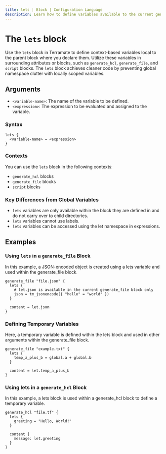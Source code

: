 ```yaml
---
title: lets | Block | Configuration Language
description: Learn how to define variables available to the current generate_hcl block only using the lets block.
---
```


# The `lets` block

Use the `lets` block in Terramate to define context-based variables local to the parent block where you declare them.
Utilize these variables in surrounding attributes or blocks, such as `generate_hcl`, `generate_file`, and `script` blocks.
The `lets` block achieves cleaner code by preventing global namespace clutter with locally scoped variables.

## Arguments

- `<variable-name>`: The name of the variable to be defined.
- `<expression>`: The expression to be evaluated and assigned to the variable.

### Syntax

```hcl
lets {
  <variable-name> = <expression>
}
```
### Contexts

You can use the `lets` block in the following contexts:
- `generate_hcl` blocks
- `generate_file` blocks
- `script` blocks

### Key Differences from Global Variables

- `lets` variables are only available within the block they are defined in and do not carry over to child directories.
- `lets` variables cannot use labels.
- `lets` variables can be accessed using the let namespace in expressions.

## Examples

### Using `lets` in a `generate_file` Block

In this example, a JSON-encoded object is created using a lets variable and used within the generate_file block.

```hcl
generate_file "file.json" {
  lets {
    # let.json is available in the current generate_file block only
    json = tm_jsonencode({ "hello" = "world" })
  }

  content = let.json
}
```
### Defining Temporary Variables

Here, a temporary variable is defined within the lets block and used in other arguments within the generate_file block.

```hcl
generate_file "example.txt" {
  lets {
    temp_a_plus_b = global.a + global.b
  }

  content = let.temp_a_plus_b
}
```
### Using lets in a `generate_hcl` Block

In this example, a lets block is used within a generate_hcl block to define a temporary variable.

```hcl
generate_hcl "file.tf" {
  lets {
    greeting = "Hello, World!"
  }

  content {
    message: let.greeting
  }
}
```